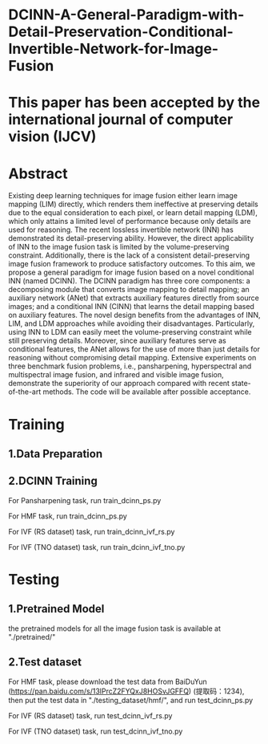 # DCINN-A-General-Paradigm-with-Detail-Preservation-Conditional-Invertible-Network-for-Image-Fusion
# This paper has been accepted by the international journal of computer vision (IJCV)
# Abstract
Existing deep learning techniques for image fusion either learn image mapping (LIM) directly, which renders them ineffective at preserving details due to the equal consideration to each pixel, or learn detail mapping (LDM), which only attains a limited level of performance because only details are used for reasoning. The recent lossless invertible network (INN) has demonstrated its detail-preserving ability. However, the direct applicability of INN to the image fusion task is limited by the volume-preserving constraint. Additionally, there is the lack of a consistent detail-preserving image fusion framework to produce satisfactory outcomes. To this aim, we propose a general paradigm for image fusion based on a novel conditional INN (named DCINN). The DCINN paradigm has three core components: a decomposing module that converts image mapping to detail mapping; an auxiliary network (ANet) that extracts auxiliary features directly from source images; and a conditional INN (CINN) that learns the detail mapping based on auxiliary features. The novel design benefits from the advantages of INN, LIM, and LDM approaches while avoiding their disadvantages. Particularly, using INN to LDM can easily meet the volume-preserving constraint while still preserving details. Moreover, since auxiliary features serve as conditional features, the ANet allows for the use of more than just details for reasoning without compromising detail mapping. Extensive experiments on three benchmark fusion problems, i.e., pansharpening, hyperspectral and multispectral image fusion, and infrared and visible image fusion, demonstrate the superiority of our approach compared with recent state-of-the-art methods. The code will be available after possible acceptance.
# Training
## 1.Data Preparation

## 2.DCINN Training
For Pansharpening task, run train_dcinn_ps.py

For HMF task, run train_dcinn_ps.py

For IVF (RS dataset) task, run train_dcinn_ivf_rs.py

For IVF (TNO dataset) task, run train_dcinn_ivf_tno.py
# Testing
## 1.Pretrained Model
the pretrained models for all the image fusion task is available at "./pretrained/"
## 2.Test dataset
For HMF task, please download the test data from BaiDuYun (https://pan.baidu.com/s/13lPrcZ2FYQxJ8HOSvJGFFQ) 
(提取码：1234), then put the test data in "./testing_dataset/hmf/", and run test_dcinn_ps.py

For IVF (RS dataset) task, run test_dcinn_ivf_rs.py

For IVF (TNO dataset) task, run test_dcinn_ivf_tno.py

